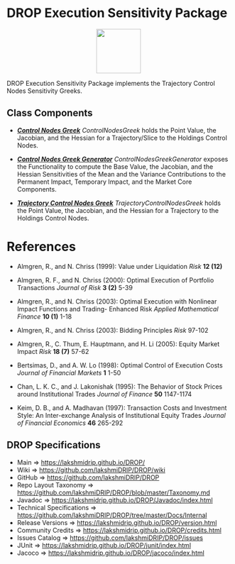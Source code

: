 # DROP Execution Sensitivity Package

<p align="center"><img src="https://github.com/lakshmiDRIP/DROP/blob/master/DRIP_Logo.gif?raw=true" width="100"></p>


DROP Execution Sensitivity Package implements the Trajectory Control Nodes Sensitivity Greeks.

## Class Components

 * [***Control Nodes Greek***](https://github.com/lakshmiDRIP/DROP/tree/master/src/main/java/org/drip/execution/sensitivity/ControlNodesGreek.java)
 <i>ControlNodesGreek</i> holds the Point Value, the Jacobian, and the Hessian for a Trajectory/Slice to the
 Holdings Control Nodes.

 * [***Control Nodes Greek Generator***](https://github.com/lakshmiDRIP/DROP/tree/master/src/main/java/org/drip/execution/sensitivity/ControlNodesGreekGenerator.java)
 <i>ControlNodesGreekGenerator</i> exposes the Functionality to compute the Base Value, the Jacobian, and the
 Hessian Sensitivities of the Mean and the Variance Contributions to the Permanent Impact, Temporary Impact,
 and the Market Core Components.

 * [***Trajectory Control Nodes Greek***](https://github.com/lakshmiDRIP/DROP/tree/master/src/main/java/org/drip/execution/sensitivity/TrajectoryControlNodesGreek.java)
 <i>TrajectoryControlNodesGreek</i> holds the Point Value, the Jacobian, and the Hessian for a Trajectory to
 the Holdings Control Nodes.


# References

 * Almgren, R., and N. Chriss (1999): Value under Liquidation <i>Risk</i> <b>12 (12)</b>

 * Almgren, R. F., and N. Chriss (2000): Optimal Execution of Portfolio Transactions <i>Journal of Risk</i>
 	<b>3 (2)</b> 5-39

 * Almgren, R., and N. Chriss (2003): Optimal Execution with Nonlinear Impact Functions and Trading-
 	Enhanced Risk <i>Applied Mathematical Finance</i> <b>10 (1)</b> 1-18

 * Almgren, R., and N. Chriss (2003): Bidding Principles <i>Risk</i> 97-102

 * Almgren, R., C. Thum, E. Hauptmann, and H. Li (2005): Equity Market Impact <i>Risk</i> <b>18 (7)</b> 57-62

 * Bertsimas, D., and A. W. Lo (1998): Optimal Control of Execution Costs <i>Journal of Financial Markets</i>
 	<b>1</b> 1-50

 * Chan, L. K. C., and J. Lakonishak (1995): The Behavior of Stock Prices around Institutional Trades
 	<i>Journal of Finance</i> <b>50</b> 1147-1174

 * Keim, D. B., and A. Madhavan (1997): Transaction Costs and Investment Style: An Inter-exchange Analysis of
 	Institutional Equity Trades <i>Journal of Financial Economics</i> <b>46</b> 265-292


## DROP Specifications

 * Main                     => https://lakshmidrip.github.io/DROP/
 * Wiki                     => https://github.com/lakshmiDRIP/DROP/wiki
 * GitHub                   => https://github.com/lakshmiDRIP/DROP
 * Repo Layout Taxonomy     => https://github.com/lakshmiDRIP/DROP/blob/master/Taxonomy.md
 * Javadoc                  => https://lakshmidrip.github.io/DROP/Javadoc/index.html
 * Technical Specifications => https://github.com/lakshmiDRIP/DROP/tree/master/Docs/Internal
 * Release Versions         => https://lakshmidrip.github.io/DROP/version.html
 * Community Credits        => https://lakshmidrip.github.io/DROP/credits.html
 * Issues Catalog           => https://github.com/lakshmiDRIP/DROP/issues
 * JUnit                    => https://lakshmidrip.github.io/DROP/junit/index.html
 * Jacoco                   => https://lakshmidrip.github.io/DROP/jacoco/index.html
